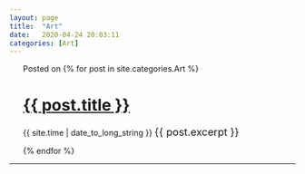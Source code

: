 ```yaml
---
layout: page
title:  "Art"
date:   2020-04-24 20:03:11
categories: [Art]
---
```



<!--{% for post in site.categories.Art %}
 <li><span>{{ post.date | date_to_string }}</span> &nbsp; <a href="{{ post.url }}">{{ post.title }}</a></li>
{% endfor %}-->

<ul>
  Posted on {% for post in site.categories.Art %}
    <h1><a href="{{ post.url }}">{{ post.title }}</a></h1>
    <span>{{ site.time | date_to_long_string }}</span>
    <span style="font-size: 1.3em">  {{ post.excerpt }}</span>
  
  {% endfor %}
</ul>

---